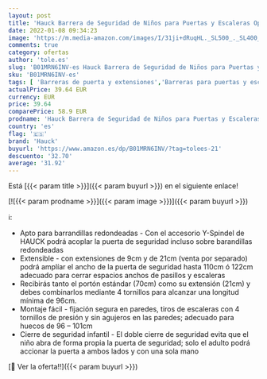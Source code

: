 ```yaml
---
layout: post
title: 'Hauck Barrera de Seguridad de Niños para Puertas y Escaleras Open N Stop Safety incl. Extension 21 cm  Sin Agujeros  96 - 101 cm  Metal  Blanco'
date: 2022-01-08 09:34:23
image: 'https://m.media-amazon.com/images/I/31ji+dRuqHL._SL500_._SL400_.jpg'
comments: true
category: ofertas
author: 'tole.es'
slug: 'B01MRN6INV-es Hauck Barrera de Seguridad de Niños para Puertas y...'
sku: 'B01MRN6INV-es'
tags: [ 'Barreras de puerta y extensiones','Barreras para puertas y escaleras','Bebé','Seguridad','hauck', ]
actualPrice: 39.64 EUR
currency: EUR
price: 39.64
comparePrice: 58.9 EUR
prodname: 'Hauck Barrera de Seguridad de Niños para Puertas y Escaleras Open N Stop Safety incl. Extension 21 cm  Sin Agujeros  96 - 101 cm  Metal  Blanco'
country: 'es'
flag: '🇪🇸'
brand: 'Hauck'
buyurl: 'https://www.amazon.es/dp/B01MRN6INV/?tag=tolees-21'
descuento: '32.70'
average: '31.92'
---
```


Está [{{< param title >}}]({{< param buyurl >}}) en el siguiente enlace!

[![{{< param prodname >}}]({{< param image >}})]({{< param buyurl >}})

ℹ️:

- Apto para barrandillas redondeadas - Con el accesorio Y-Spindel de HAUCK podrá acoplar la puerta de seguridad incluso sobre barandillas redondeadas
- Extensible - con extensiones de 9cm y de 21cm (venta por separado) podrá amplíar el ancho de la puerta de seguridad hasta 110cm ó 122cm adecuado para cerrar espacios anchos de pasillos y escaleras
- Recibirás tanto el portón estándar (70cm) como su extensión (21cm) y debes combinarlos mediante 4 tornillos para alcanzar una longitud mínima de 96cm.
- Montaje fácil - fijación segura en paredes, tiros de escaleras con 4 tornillos de presión y sin agujeros en las paredes; adecuado para huecos de 96 – 101cm
- Cierre de seguridad infantil - El doble cierre de seguridad evita que el niño abra de forma propia la puerta de seguridad; solo el adulto podrá accionar la puerta a ambos lados y con una sola mano

[🛒 Ver la oferta!!]({{< param buyurl >}})
